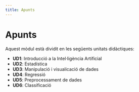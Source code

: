 ```yaml
---
title: Apunts
---
```

# Apunts

Aquest mòdul està dividit en les següents unitats didàctiques:

- __UD1__: Introducció a la Intel·ligència Artificial
- __UD2__: Estadística
- __UD3__: Manipulació i visualicació de dades
- __UD4__: Regressió
- __UD5__: Preprocessament de dades
- __UD6__: Classificació
